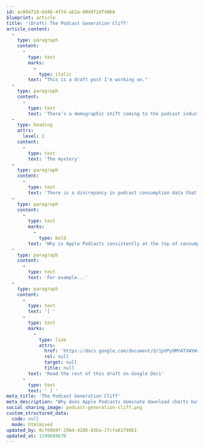 ```yaml
---
id: ac004710-bd46-4f74-ab2a-80ddf2df4068
blueprint: article
title: '(Draft) The Podcast Generation Cliff'
article_content:
  -
    type: paragraph
    content:
      -
        type: text
        marks:
          -
            type: italic
        text: "This is a draft post I'm working on."
  -
    type: paragraph
    content:
      -
        type: text
        text: 'There’s a demographic shift coming to the podcast industry that few people are talking about, and even fewer are planning for. It could upend the foundations of what exists right now.'
  -
    type: heading
    attrs:
      level: 2
    content:
      -
        type: text
        text: 'The mystery'
  -
    type: paragraph
    content:
      -
        type: text
        text: 'There is a discrepancy in podcast consumption data that’s puzzled me:'
  -
    type: paragraph
    content:
      -
        type: text
        marks:
          -
            type: bold
        text: 'Why is Apple Podcasts consistently at the top of consumption graphs, but at the bottom of consumer preference graphs?'
  -
    type: paragraph
    content:
      -
        type: text
        text: 'For example...'
  -
    type: paragraph
    content:
      -
        type: text
        text: '[ '
      -
        type: text
        marks:
          -
            type: link
            attrs:
              href: 'https://docs.google.com/document/d/1pVPy9MYATVWYWrXjiQNTTV-BW5v3wWxeEDrvgVOt0RA/edit?tab=t.0'
              rel: null
              target: null
              title: null
        text: 'Read the rest of this draft on Google Docs'
      -
        type: text
        text: ' ] '
meta_title: 'The Podcast Generation Cliff'
meta_description: "Why does Apple Podcasts dominate download charts but rank last in listener preference? The answer reveals a demographic crisis threatening the podcast industry's future—and most people in podcasting don't even see it coming."
social_sharing_image: podcast-generation-cliff.png
custom_structured_data:
  code: null
  mode: htmlmixed
updated_by: 0cf68b9f-296d-4280-83ba-2fcfa61746b1
updated_at: 1749684676
---
```

